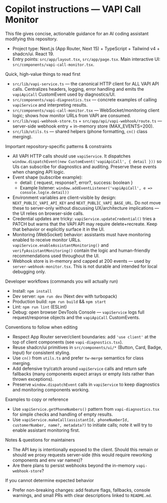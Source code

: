 <!--
  Purpose: Guidance for AI coding agents (Copilot/assistant) working on the VAPI Call Monitor repo.
  Keep this short (20-50 lines) and focused on actionable, repository-specific conventions.
-->

# Copilot instructions — VAPI Call Monitor

This file gives concise, actionable guidance for an AI coding assistant modifying this repository.

- Project type: Next.js (App Router, Next 15) + TypeScript + Tailwind v4 + shadcn/ui. React 19.
- Entry points: `src/app/layout.tsx`, `src/app/page.tsx`. Main interactive UI: `src/components/vapi-call-monitor.tsx`.

Quick, high-value things to read first
- `src/lib/vapi-service.ts` — the canonical HTTP client for ALL VAPI API calls. Centralizes headers, logging, error handling and emits the `vapiApiCall` CustomEvent used by diagnostics/UI.
- `src/components/vapi-diagnostics.tsx` — concrete examples of calling `vapiService` and interpreting results.
- `src/components/vapi-call-monitor.tsx` — WebSocket/monitoring client logic; shows how monitor URLs from VAPI are consumed.
- `src/lib/vapi-webhook-store.ts` + `src/app/api/vapi-webhook/route.ts` — server-side webhook entry + in-memory store (MAX_EVENTS=200).
- `src/lib/utils.ts` — shared helpers (phone formatting, `cn()` class merging).

Important repository-specific patterns & constraints
- All VAPI HTTP calls should use `vapiService`. It dispatches `window.dispatchEvent(new CustomEvent('vapiApiCall', { detail }))` so UIs can subscribe for diagnostics and auditing. Preserve these events when changing API logic.
- Event shape (subscribe example):
  - detail: { request, response?, error?, success: boolean }
  - Example listener: `window.addEventListener('vapiApiCall', e => console.log(e.detail))`
- Environment variables are client-visible by design: `NEXT_PUBLIC_VAPI_API_KEY` and `NEXT_PUBLIC_VAPI_BASE_URL`. Do not move these to server-only without discussing UX/architecture implications — the UI relies on browser-side calls.
- Credential updates are tricky: `vapiService.updateCredential()` tries a PATCH but warns that the VAPI API may require delete+recreate. Keep that behavior or explicitly surface it in the UI.
- Monitoring (WebSocket) behavior: assistants must have monitoring enabled to receive monitor URLs. `vapiService.enableAssistantMonitoring()` and `verifyAssistantMonitoring()` contain the logic and human-friendly recommendations used throughout the UI.
- Webhook store is in-memory and capped at 200 events — used by `server-webhook-monitor.tsx`. This is not durable and intended for local debugging only.

Developer workflows (commands you will actually run)
- Install: `npm install`
- Dev server: `npm run dev` (Next dev with turbopack)
- Production build: `npm run build` && `npm start`
- Lint: `npm run lint` (ESLint)
- Debug: open browser DevTools Console — `vapiService` logs full request/response objects and the `vapiApiCall` CustomEvents.

Conventions to follow when editing
- Respect App Router server/client boundaries: add `'use client'` at the top of client components (see `vapi-diagnostics.tsx`).
- Reuse shadcn/ui primitives in `src/components/ui/*` (Button, Card, Badge, Input) for consistent styling.
- Use `cn()` from `utils.ts` and prefer `tw-merge` semantics for class merging.
- Add defensive try/catch around `vapiService` calls and return safe fallbacks (many components expect arrays or empty lists rather than thrown exceptions).
- Preserve `window.dispatchEvent` calls in `vapiService` to keep diagnostics and monitoring components working.

Examples to copy or reference
- Use `vapiService.getPhoneNumbers()` pattern from `vapi-diagnostics.tsx` for simple checks and handling of empty results.
- Use `vapiService.makeCall(assistantId, phoneNumberId, customerNumber, name?, metadata?)` to initiate calls; note it will try to enable assistant monitoring first.

Notes & questions for maintainers
- The API key is intentionally exposed to the client. Should this remain or should we proxy requests server-side (this would require reworking components and env var names)?
- Are there plans to persist webhooks beyond the in-memory `vapi-webhook-store`?

If you cannot determine expected behavior
- Prefer non-breaking changes: add feature flags, fallbacks, console warnings, and small PRs with clear descriptions linked to `README.md`.

